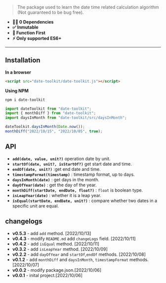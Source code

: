 > The package used to learn the date time related calculation algorithm (Not guaranteed to be bug free).

- **💪🏻 0 Dependencies**
- **✅ Inmutable**
- **🎯 Function First**
- **⚡️ Only supported ES6+**

---

## Installation

**In a browser**

```html
<script src="date-toolkit/date-toolkit.js"></script>
```

**Using NPM**

```bash
npm i date-toolkit
```

```js
import dateToolkit from "date-toolkit";
import { monthDiff } from "date-toolkit";
import daysInMonth from "date-toolkit/src/daysInMonth";

dateToolkit.daysInMonth(Date.now());
monthDiff("2022/10/15", "2022/10/05", true);
```

## API

- **`add(date, value, unit?)`** operation date by unit.
- **`startOf(date, unit?, isStartOf?)`** get start date and time.
- **`endOf(date, unit?)`** :get end date and time.
- **`timestampFormat(timestamp)`** : timestamp format, up to days.
- **`daysInMonth(date)`** : get days in the month.
- **`dayOfYear(date)`** : get the day of the year.
- **`monthDiff(startDate, endDate, float?)`** : `float` is boolean type.
- **`isLeapYear(date)`** : whether it is a leap year.
- **`isEqual(startDate, endDate, unit?)`** : compare whether two dates in a specific unit are equal.

## changelogs

* **v0.5.3** - add `add` method. [2022/10/13]
* **v0.4.3** - modify `README.md` add `changeLogs` field. [2022/10/11]
* **v0.4.2** - add `isEqual` method. [2022/10/11]
* **v0.3.2** - add `isLeapYear` method. [2022/10/09]
* **v0.2.2** - add `dayOfYear` and `startOf`,`endOf` methods. [2022/10/08] 
* **v0.1.2** - add `monthDiff` and `daysInMonth`, `timestampFormat` methods. [2022/10/07] 
* **v0.0.2** - modify package.json.[2022/10/06] 
* **v0.0.1** - inital project.[2022/10/06] 
